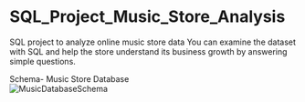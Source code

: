 # SQL_Project_Music_Store_Analysis
SQL project to analyze online music store data
 You can examine the dataset with SQL and help the store understand its business growth by answering simple questions.



Schema- Music Store Database  
![MusicDatabaseSchema](https://user-images.githubusercontent.com/112153548/213707717-bfc9f479-52d9-407b-99e1-e94db7ae10a3.png)
